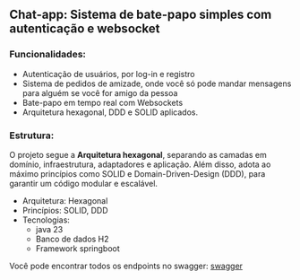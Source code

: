 ## Chat-app: Sistema de bate-papo simples com autenticação e websocket

### Funcionalidades:
- Autenticação de usuários, por log-in e registro
- Sistema de pedidos de amizade, onde você só pode mandar mensagens para alguém se você for amigo da pessoa
- Bate-papo em tempo real com Websockets
- Arquitetura hexagonal, DDD e SOLID aplicados.

### Estrutura:
O projeto segue a **Arquitetura hexagonal**, separando as camadas em domínio, infraestrutura, adaptadores e aplicação. Além disso, adota ao máximo princípios como SOLID e Domain-Driven-Design (DDD), para garantir um código modular e escalável.

- Arquitetura: Hexagonal
- Princípios: SOLID, DDD
- Tecnologias:
   - java 23
   - Banco de dados H2
   - Framework springboot

Você pode encontrar todos os endpoints no swagger: [swagger](https://noruga-messaging-system-backend.onrender.com/swagger-ui/index.html)


